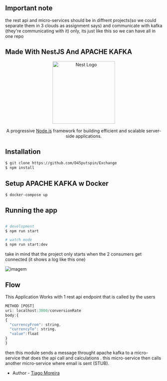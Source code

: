 ## Important note

the rest api and micro-services should be in diffrent projects(so we could separate them in 3 clouds as assignment says) and communicate with kafka (they're communicating with it) only, its just like this so we can have all in one repo

## Made With NestJS And APACHE KAFKA
<p align="center">
  <a href="http://nestjs.com/" target="blank"><img src="https://nestjs.com/img/logo-small.svg" width="200" alt="Nest Logo" /></a>
</p>

  <p align="center">A progressive <a href="http://nodejs.org" target="_blank">Node.js</a> framework for building efficient and scalable server-side applications.</p>

## Installation

```bash
$ git clone https://github.com/D45putspin/Exchange
$ npm install
```

## Setup APACHE KAFKA  w Docker
```bash
$ docker-compose up
```
## Running the app

```bash

# development
$ npm run start

# watch mode
$ npm run start:dev

```
take in mind that the project only starts when the 2 consumers get connected (it shows a log like this one) 

![imagem](https://user-images.githubusercontent.com/36547913/191052315-4e541dae-f453-484e-abcc-04df7edfd111.png)


## Flow

This Application Works with 1 rest api endpoint that is called by the users 

```js
METHOD [POST]
uri: localhost:3000/conversionRate
body:{
{
  "currencyFrom": string,
  "currencyTo": string,
  "value":float
}
}
```

then this module sends a message throught apache kafka to a micro-service that does the api call and calculations .
this micro-service then calls another micro-service where email is sent (STUB).




- Author - [Tiago Moreira](https://github.com/D45putspin)



